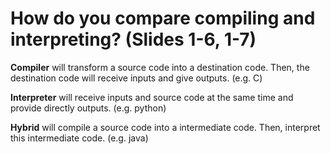 # How do you compare compiling and interpreting? (Slides 1-6, 1-7)

**Compiler** will transform a source code into a destination code. Then, the destination code will receive inputs and give outputs. (e.g. C)

**Interpreter** will receive inputs and source code at the same time and provide directly outputs. (e.g. python)

**Hybrid** will compile a source code into a intermediate code. Then, interpret this intermediate code. (e.g. java)